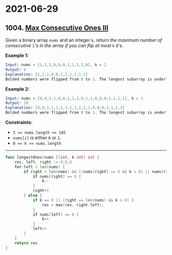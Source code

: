 # 2021-06-29

## 1004. [Max Consecutive Ones III](https://leetcode.com/problems/max-consecutive-ones-iii/)

Given a binary array `nums` and an integer `k`, return *the maximum number of consecutive* `1`*'s in the array if you can flip at most* `k` `0`'s.

**Example 1:**

```s
Input: nums = [1,1,1,0,0,0,1,1,1,1,0], k = 2
Output: 6
Explanation: [1,1,1,0,0,1,1,1,1,1,1]
Bolded numbers were flipped from 0 to 1. The longest subarray is underlined.
```

**Example 2:**

```s
Input: nums = [0,0,1,1,0,0,1,1,1,0,1,1,0,0,0,1,1,1,1], k = 3
Output: 10
Explanation: [0,0,1,1,1,1,1,1,1,1,1,1,0,0,0,1,1,1,1]
Bolded numbers were flipped from 0 to 1. The longest subarray is underlined.
```

**Constraints:**

- `1 <= nums.length <= 105`
- `nums[i]` is either `0` or `1`.
- `0 <= k <= nums.length`

---

```go
func longestOnes(nums []int, k int) int {
    res, left, right := 0,0,0
    for left < len(nums) {
        if right < len(nums) && ((nums[right] == 0 && k > 0) || nums[right] == 1) {
            if nums[right] == 0 {
                k--
            }
            right++
        } else {
            if k == 0 || (right == len(nums) && k > 0) {
                res = max(res, right-left);
            }
            if nums[left] == 0 {
                k++
            }
            left++
        }
    }
    return res
}
```
